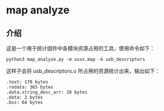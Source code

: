# map analyze

## 介绍

这是一个用于统计固件中各模块资源占用的工具，使用命令如下：

```
python3 map_analyze.py -m xxxx.map -k usb_descriptors
```

这样子会将 usb_descriptors.o 所占用的资源统计出来，输出如下：

```
.text: 170 bytes
.rodata: 365 bytes
.data.string_desc_arr: 20 bytes
.data: 2 bytes
.bss: 64 bytes
```

